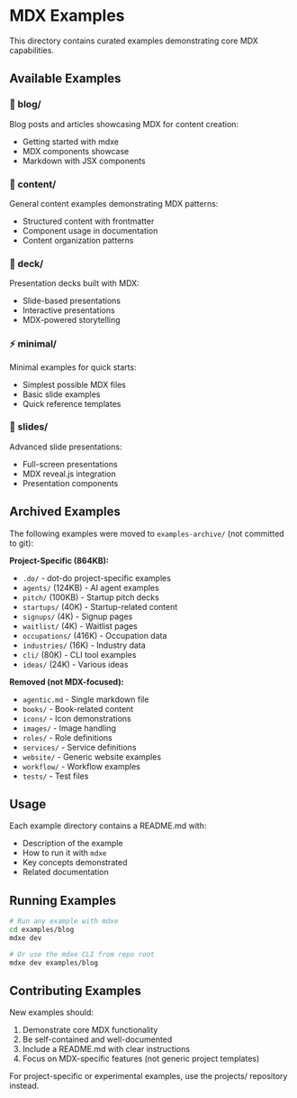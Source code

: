 # MDX Examples

This directory contains curated examples demonstrating core MDX capabilities.

## Available Examples

### 📝 blog/
Blog posts and articles showcasing MDX for content creation:
- Getting started with mdxe
- MDX components showcase
- Markdown with JSX components

### 📄 content/
General content examples demonstrating MDX patterns:
- Structured content with frontmatter
- Component usage in documentation
- Content organization patterns

### 🎯 deck/
Presentation decks built with MDX:
- Slide-based presentations
- Interactive presentations
- MDX-powered storytelling

### ⚡ minimal/
Minimal examples for quick starts:
- Simplest possible MDX files
- Basic slide examples
- Quick reference templates

### 🎨 slides/
Advanced slide presentations:
- Full-screen presentations
- MDX reveal.js integration
- Presentation components

## Archived Examples

The following examples were moved to `examples-archive/` (not committed to git):

**Project-Specific (864KB):**
- `.do/` - dot-do project-specific examples
- `agents/` (124KB) - AI agent examples
- `pitch/` (100KB) - Startup pitch decks
- `startups/` (40K) - Startup-related content
- `signups/` (4K) - Signup pages
- `waitlist/` (4K) - Waitlist pages
- `occupations/` (416K) - Occupation data
- `industries/` (16K) - Industry data
- `cli/` (80K) - CLI tool examples
- `ideas/` (24K) - Various ideas

**Removed (not MDX-focused):**
- `agentic.md` - Single markdown file
- `books/` - Book-related content
- `icons/` - Icon demonstrations
- `images/` - Image handling
- `roles/` - Role definitions
- `services/` - Service definitions
- `website/` - Generic website examples
- `workflow/` - Workflow examples
- `tests/` - Test files

## Usage

Each example directory contains a README.md with:
- Description of the example
- How to run it with `mdxe`
- Key concepts demonstrated
- Related documentation

## Running Examples

```bash
# Run any example with mdxe
cd examples/blog
mdxe dev

# Or use the mdxe CLI from repo root
mdxe dev examples/blog
```

## Contributing Examples

New examples should:
1. Demonstrate core MDX functionality
2. Be self-contained and well-documented
3. Include a README.md with clear instructions
4. Focus on MDX-specific features (not generic project templates)

For project-specific or experimental examples, use the projects/ repository instead.

